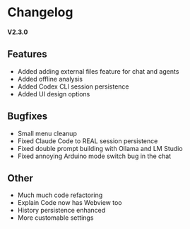 # Changelog
**V2.3.0** 

## Features
* Added adding external files feature for chat and agents
* Added offline analysis
* Added Codex CLI session persistence
* Added UI design options

## Bugfixes
* Small menu cleanup
* Fixed Claude Code to REAL session persistence
* Fixed double prompt building with Ollama and LM Studio
* Fixed annoying Arduino mode switch bug in the chat

## Other
* Much much code refactoring
* Explain Code now has Webview too
* History persistence enhanced
* More customable settings


